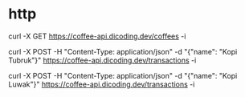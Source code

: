 # http
curl -X GET https://coffee-api.dicoding.dev/coffees -i

curl -X POST -H "Content-Type: application/json" -d "{\"name\": \"Kopi Tubruk\"}" https://coffee-api.dicoding.dev/transactions -i

curl -X POST -H "Content-Type: application/json" -d "{\"name\": \"Kopi Luwak\"}" https://coffee-api.dicoding.dev/transactions -i

